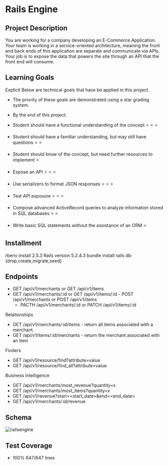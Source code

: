 
# Rails Engine
## Project Description
  You are working for a company developing an E-Commerce Application. Your team is working in a service-oriented architecture, meaning the front and back ends of this application are separate and communicate via APIs. Your job is to expose the data that powers the site through an API that the front end will consume.

## Learning Goals
  Explicit
  Below are technical goals that have be applied in this project.
  * The priority of these goals are demonstrated using a star grading system.
  * By the end of this project:
  * Student should have a functional understanding of the concept ⭐ ⭐ ⭐
  * Student should have a familiar understanding, but may still have questions ⭐ ⭐
  * Student should know of the concept, but need further resources to implement ⭐

  * Expose an API ⭐ ⭐ ⭐
  * Use serializers to format JSON responses ⭐ ⭐ ⭐
  * Test API exposure ⭐ ⭐ ⭐
  * Compose advanced ActiveRecord queries to analyze information stored in SQL databases ⭐ ⭐
  * Write basic SQL statements without the assistance of an ORM ⭐

## Installment
  rbenv install 2.5.3
  Rails version 5.2.4.3 
  bundle install
  rails db:{drop,create,migrate,seed}
  
## Endpoints

  - GET /api/v1/merchants or GET /api/v1/items
   - GET /api/v1/merchants/:id or GET /api/v1/items/:id
    - POST /api/v1/merchants or POST /api/v1/items
     - PACTH /api/v1/merchants/:id or PATCH /api/v1/items/:id
     
  Relationships
   - GET /api/v1/merchants/:id/items - return all items associated with a merchant.
   - GET /api/v1/items/:id/merchants - return the merchant associated with an item
   
   Finders 
   - GET /api/v1/resource/find?attribute=value
   - GET /api/v1/resource/find_all?attribute=value
   
   Business Intelligence
   - GET /api/v1/merchants/most_revenue?quantity=x
   - GET /api/v1/merchants/most_items?quantity=x
   - GET /api/v1/revenue?start=<start_date>&end=<end_date>
   - GET /api/v1/merchants/:id/revenue

  

## Schema

  ![railsengine](https://user-images.githubusercontent.com/63522369/102722599-19e4fc00-42d0-11eb-868a-60653a3156c5.png)

  
## Test Coverage

  - 100% 647/647 lines



